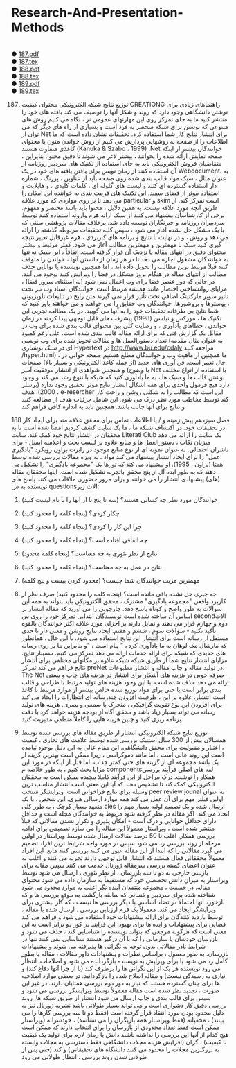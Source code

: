 # Research-And-Presentation-Methods
<br>
●  <a href="https://github.com/rezvaneh77/PNU_3991_AR/blob/main/Research-And-Presentation-Methods/187.pdf">187.pdf</a>
<br>
●  <a href="https://github.com/rezvaneh77/PNU_3991_AR/blob/main/Research-And-Presentation-Methods/187.tex">187.tex</a>
<br>
●  <a href="https://github.com/rezvaneh77/PNU_3991_AR/blob/main/Research-And-Presentation-Methods/188.pdf">188.pdf</a>
<br>
●  <a href="https://github.com/rezvaneh77/PNU_3991_AR/blob/main/Research-And-Presentation-Methods/188.tex">188.tex</a>
<br>
●  <a href="https://github.com/rezvaneh77/PNU_3991_AR/blob/main/Research-And-Presentation-Methods/189.pdf">189.pdf</a>
<br>
●  <a href="https://github.com/rezvaneh77/PNU_3991_AR/blob/main/Research-And-Presentation-Methods/189.tex">189.tex</a>


187. توزیع نتایج شبکه الکترونیکی 
 محتوای کیفیت CREATIONG 
 راهنماهای زیادی برای نوشتن دانشگاهی وجود دارد که روند و شکل آنها را توصیف می کند 
 یافته های خود را منتشر کنید  ما به جای تمرکز روی این مهارتهای عمومی تر ، نگاه می کنیم 
 روش های متنوعی که نوشتن برای شبکه منحصر به فرد است و بسیاری از راه های دیگر 
 که می توان از Net برای انتشار نتایج کار شما استفاده کرد. 
 تحقیقات نشان داده است که ما اطلاعات را از صفحه به روشهایی پردازش می کنیم 
 از روش خواندن متون یا محتوای کاغذی متفاوت هستند (Kanuka & Szabo ، 1999) .Net 
 خوانندگان بیشتر از اینکه صفحه نمایش ارائه شده را بخوانند ، بیشتر لاغر می شوند تا دقیق 
 محتوا.  بنابراین ، متقاضیان فروش الکترونیکی باید به جای استفاده از تکنیک های سردبیر روزنامه از آن استفاده کنند 
 از رمان نویس برای یافتن یافته های خود در یک Webdocument.  به عنوان مثال ، سبک 
 مواد قالب بندی شده روی صفحه باید از عناوین ، پررنگ ، شماره دار استفاده گسترده ای کنند 
 و لیست های گلوله ای ، کلمات کلیدی ، و هایلایت و استفاده موثر از فضای سفید. این تکنیک های فرمت بندی به خواننده این امکان را می دهد تا بر روی مواردی که مورد علاقه partieular و skim است تمرکز کند. 
 از طریق آنچه مورد علاقه نیست. به همین دلایل ، محتوا باید باشد 
 مختصر و مفهوم. 
 برخی از کارشناسان پیشنهاد می کنند از سبک ارائه هرم وارونه استفاده کنید 
 توسط سردبیران روزنامه و خبرنگاران توسعه داده شد.  برخلاف مقالات پژوهشی سنتی 
 که با یک مشکل حل نشده آغاز می شود ، سپس کلیه تحقیقات مربوطه گذشته را ارائه می دهد و 
 روش ، و در نهایت با نتایج و برنامه های کاربردی ، هرم غیرقابل تغییر نتیجه گیری کنید 
 سبک با مهمترین و مهمترین مطالب آغاز می شود.  کمتر مرتبط و بیشتر 
 محتوای دقیق در انتهای مقاله یا نزدیک آن قرار گرفته است. اتفاقاً ، این سبک 
 نه تنها به خوانندگان مشغول اجازه می دهد تا در هر زمان از دانستن آنها ، خواندن را متوقف کنند 
 قبلاً مرتبط ترین مطالب را تحویل داده اند ، اما همچنین نویسنده یا 
 توانایی حذف مطالب از انتهای مقاله در هنگام بروز مشکل در فضا را ویرایش کنید 
 بوجود می آیند. در حالی که دوز عنصر فضا برای وب اعمال نمی شود (به استثنای سرور 
 فضا) ، مزایای روانشناختی اختصار مانند همیشه مرتبط است. 
 خوانندگان اسناد وب نیز تحت تأثیر سوپر مارکتینگ اضافی تحت تأثیر قرار نمی گیرند 
 متن رایج در تبلیغات تلویزیونی ، پوسترها و بروشورها.  خوانندگان وب حقایق را می خواهند و می خواهند 
 باور کنید که شما نتایج بی طرفانه تحقیقات خود را به آنها می گویید. در یک مطالعه تجربی این تکنیک ها ، مورکس و نیلسن (1998) پیشرفت های قابل توجهی پیدا کردند 
 در زمان خواندن ، خطاهای یادآوری ، و رضایت کلی بین محتوای قالب بندی شده برای 
 وب در مقابل یک گزارش فنی که برای ارائه مقاله قالب بندی شده است. 
 علی رغم کمبود تعداد دستورالعمل ها و مقالات تجویز شده برای وب نویسی 
 (به عنوان مثال مقدمه ای در سبک نوشتاری Hypertext در http://www.bu.edu/cdaly مراجعه کنید 
 /hyper.html) ، ما همچنین از ماهیت وب و خوانندگان مطلع هستیم 
 صفحه خوانی در حال تغییر است. فن آوری های جدید (از جمله کاغذ الکترونیکی و بسیار بالا) 
 صفحات با وضوح) و همچنین شواهدی از انتشار موفقیت آمیز Net با استفاده از انواع مختلف 
 نوشتن قالب ها و سبک ها ، به ما یادآوری کنید که شبکه با تنوع رشد می کند و وجود دارد 
 هیچ فرمول واحدی برای همه اشکال انتشار نتایج موثر تحقیق وجود ندارد (برسلر ، 2000). 
 هدف e-resercher این است که مطالب را به شکلی روشن و راحت کار کند 
 توسط مخاطب مورد نظر درک می شود. این شامل جزئیات هدف از 
 مطالعه کنید و نتایج برای آنها جالب باشد.  همچنین باید به اندازه کافی فراهم کند

188 فصل سیزدهم 
 پیش زمینه و / یا اطلاعات تماس برای محقق علاقه مند برای ایجاد 
 کار در تحقیقات خود. در اکتشاف شبکه ما ، ما یک سایت کشف کردیم 
 امضا شده است تا به محققان در انتشار نتایج خود کمک کند. سایت Literati Club یک سایت را ارائه می دهد 
 میزبان نکات ، دستورالعمل ها و منابع علاوه بر لیست بحث و اعلامیه ایمیل - 
 برای ناشران احتمالی. به عنوان نمونه ای از نوع منابع موجود در 
 رابرت براون رویکرد "یادگیری عمل" را برای ایجاد انتشار پیشنهاد می کند 
 مواد ، به ویژه مقالات بررسی شده توسط همتا (براون ، 1995). او پیشنهاد می کند که 
 ثورها یک "مجموعه یادگیری" را تشکیل می دهند که به طور ایده آل از پنج محقق باتجربه تشکیل شده است. اینها 
 محققان مقاله (های) پیشنهادی انتشار را می خوانند و برای مرور حضوری ملاقات می کنند 
 پاسخ های نویسنده به س questionsالات زیر: 
 1. خوانندگان مورد نظر چه کسانی هستند؟  (سه تا پنج تا از آنها را با نام لیست کنید) 
 2. چکار کردی؟  (پنجاه کلمه را محدود کنید) 
 3. چرا این کار را کردی؟  (پنجاه کلمه را محدود کنید) 
 4. چه اتفاقی افتاده است؟  (پنجاه کلمه را محدود کنید) 
 5. نتایج از نظر تئوری به چه معناست؟  (پنجاه کلمه محدود) 
 6. نتایج در عمل به چه معناست؟  (پنجاه کلمه را محدود کنید) 
 7. مهمترین مزیت خوانندگان شما چیست؟  (محدود کردن بیست و پنج کلمه) 
 8. چه چیزی حل نشده باقی مانده است؟  (پنجاه کلمه را محدود کنید) 
 صرف نظر از کاربرد واقعی "مجموعه یادگیری" مشترک ، محقق الکترونیکی 
 باید بتواند به همه این سوالات به طور واضح و کوتاه پاسخ دهد. 
 چارچوبی را می آورید که مقاله انتشار بر اساس آن ساخته شده است 
 نویسندگان ابتدایی تمرکز خود را روی س secondالات دوم و چهارم قرار می دهند و تمایل دارند 
 بر اجزای مورد علاقه اکثر خوانندگان بالقوه تأکید نکنید - 
 سوالات سوم ، ششم و هفتم. 
 ایجاد نتایج روشن و معنی دار تا حدی مستقل از رسانه است 
 برای انتشار این نتایج استفاده می شود. با این حال ، همانطور که مارشال مک لوهان به ما یادآوری کرد ، " 
 پیام است ، "و بنابراین ما بر روی رسانه های جدیدی که شبکه برای ارائه خدمات ارائه می دهد تمرکز می کنیم. 
 سمینار نتایج. 
 مزایای انتشار نتایج شما 
 از طریق شبکه 
 شبکه علاوه بر مکانهای مختلفی برای انتشار نتایج فراهم می کند 
 تمرکز preNet در تولید مقاله و چاپ مقاله و انتشار مطبوعات. The Net 
 صرفه جویی در هزینه های آشکار برای انتشار در هزینه های چاپ و پستی ارائه می دهد 
 حذف شده است. با این وجود هزینه های تولید مرتبط با طراحی و قالب بندی برابر است 
 یا حتی برای مواد توزیع شده خالص بیشتر از موارد مرتبط با کاغذ است 
 انتشار. علاوه بر این ، ظرفیت افزودن چندرسانه ای انتظارات را ایجاد می کند 
 برای افزودن این نوع تقویت گرافیکی ، متحرک یا سمعی و بصری. 
 هزینه های تولید رسانه می تواند بسیار زیاد باشد و محقق آگاه از بودجه هزینه خواهد کرد 
 با دقت برنامه ریزی کنید و چنین هزینه هایی را کاملاً منطقی مدیریت کنید.

189. توزیع نتایج شبکه الکترونیکی 
 انتشار از طریق مقاله های بررسی شده توسط همسالان 
 بیش از 300 سال استتیک بررسی شده توسط علامت های تجاری ، کیفیت ، اعتبار و 
 مقبولیت برای محقق دانشگاهی. این مقام عالی به این دلیل بوجود نیامده است 
 این روند عالی است ، اما مانند دموکراسی ، زیرا ممکن است بهترین گزینه از یک باشد 
 مجموعه ای از گزینه های حتی کمتر جذاب. اما قبل از اینکه در مورد این مزایا بحث کنیم ، به طور خلاصه 
 م componentsلفه های اصلی فرآیند بررسی همکار را نوشت. درک مراحل 
 از این فرآیند کاملا پیچیده ممکن است به محققان الکترونیکی کمک کند تا تشخیص دهند که آیا این معنی است 
 انتشار مناسب ترین وسیله برای نتایج فراخوانی است. 
 ویرایشگر منتخب peer review jounal به عنوان اولین فیلتر مهم برای آن عمل می کند 
 همه موارد ارسالی هنری. این شخص ، یا یک متعهد بسیار کوچک ، به طور کلی 
 cles ارسال شده و یک تصمیم اولیه بسیار مهم را اتخاذ می کند. اگر مقاله در نظر گرفته شود 
 مربوط به خوانندگان مجله است و حداقل دارای حداقل خوانایی و درک است - 
 امکان پذیری و تکرار نشدن مقالاتی که قبلاً منتشر شده است ، ویراستار معمولاً این مقاله را می سازد 
 تصمیمی برای ادامه بررسی همکار. اغلب تا 50 درصد مقالات 
 ارسال شده توسط ویراستار در اولین مرحله از روند بررسی رد می شود 
 سپس در مورد واجد شرایط ترین افراد تصمیم می گیرد مقالاتی را که ابتدا از این مقاله عبور می کنند بررسی کنند 
 مانع. این افراد معمولاً محققانی فعال هستند که انتشار قابل توجهی دارند 
 تجربه می کنند و اغلب به عنوان اعضای کمیته بررسی سرمقاله ژورنال خدمت می کنند 
 سپس مقاله برای بازبینی خارجی به دو تا سه بازرسان ، از نظر تئوری ، ارسال می شود 
 توسط ویراستار به میزان دانش تخصصی خود که مستقیماً به سازمان داده می شود 
 محتوای مقاله. در حقیقت ، مجموعه منتقدان آینده نگر اغلب به موارد محدود می شود 
 شناخته شده برای سردبیر و کسانی که سابقه بازگشت به موقع بررسی ها و 
 که بازخورد آنها احتمالاً در تضاد اساسی با دیگر بررسی ها نیست ، که 
 کار بیشتری برای ویرایشگر ایجاد می کند. معمولاً یک فرم ارزیابی بررسی ، ارسال شده با 
 مقاله ، توسط بازدید کنندگان برای ارائه پیشنهادات خود استفاده می شود و فراهم می کند 
 فضایی برای پیشنهادات و ایده ها برای بهبود. این فرایند در کور دو برابر است 
 به این معنی است که هرگونه مرجعی که بتواند نویسنده را شناسایی کند ، حذف می شود و بازرسان 
 خودشان یا سازمانی را که با آن درگیر هستند شناسایی نمی کنند 
 تنها در شرایط نادر مقالاتی بدون توجه به نگرانی ها پذیرفته می شوند 
 و پیشنهادات بازرسان. به طور معمول ، براساس نظرات و پیشنهادات داور 
 مقالات ، مقاله یا بطور کامل رد می شود یا برای ویرایش به نویسنده بازگردانده می شود و 
 اصلاحات. انتظار می رود نویسنده هر یک از این نگرانی ها را برطرف کند (یا از چرا آنها دفاع کند) 
 و نیازی به رسیدگی نیست) و مقاله اصلاح شده را بازگردانید. در بعضی موارد اصلاحیه ها 
 برای چنان گسترده هستند که نیاز به دور دوم بررسی همتایان دارند. در غیر این صورت ، تجدید نظر شده است 
 مقاله معمولاً توسط ویرایشگر بررسی می شود و سپس برای قالب بندی و چاپ ارسال می شود 
 انتشار از طریق شبکه ها. 
 روند بررسی دقیق کار دشواری است و می تواند بسیار طولانی باشد 
 نشریه ژورنال نیز به دلیل محدود بودن مورد انتقاد قرار گرفته است (فقط دو تا سه بررسی 
 کارها را می بینند) ، مخفیانه (فقط ویراستار همه بازیگران را می شناسد) ، خودسرانه (ویراستار ممکن است 
 فقط تعداد محدودی از بازرسان را برای انتخاب دارند که ممکن است هیچ کدام از آنها این بررسی را نداشته باشند 
 دانش یا زمان لازم برای تولید یک کیفیت با کیفیت) ، گران (افزایش هزینه 
 مجلات دانشگاهی فقط دسترسی به مجلات وابسته به بزرگترین مجلات را محدود می كنند 
 دانشگاه های تحقیقاتی) و کند (حتی پس از طولانی شدن روند بررسی ، انتظار طولانی می رود
